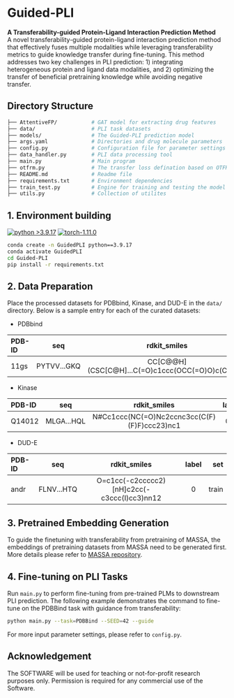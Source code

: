 # Guided-PLI
**A Transferability-guided Protein-Ligand Interaction Prediction Method** \
A novel transferability-guided protein-ligand interaction prediction method that effectively fuses multiple modalities while leveraging transferability metrics to guide knowledge transfer during fine-tuning. This method addresses two key challenges in PLI prediction: 1) integrating heterogeneous protein and ligand data modalities, and 2) optimizing the transfer of beneficial pretraining knowledge while avoiding negative transfer.

## Directory Structure
```bash
├── AttentiveFP/           # GAT model for extracting drug features
├── data/                  # PLI task datasets
├── models/                # The Guided-PLI prediction model
├── args.yaml              # Directories and drug molecule parameters
├── config.py              # Configuration file for parameter settings
├── data_handler.py        # PLI data processing tool
├── main.py                # Main program
├── otfrm.py               # The transfer loss defination based on OTFRM
├── README.md              # Readme file
├── requirements.txt       # Environment dependencies
├── train_test.py          # Engine for training and testing the model
├── utils.py               # Collection of utilites
```

## 1. Environment building
[![python >3.9.17](https://img.shields.io/badge/python-3.9.17-brightgreen)](https://www.python.org/) [![torch-1.11.0](https://img.shields.io/badge/torch-1.11.0-orange)](https://github.com/pytorch/pytorch)

```bash
conda create -n GuidedPLI python==3.9.17
conda activate GuidedPLI
cd Guided-PLI
pip install -r requirements.txt
```

## 2. Data Preparation
Place the processed datasets for PDBbind, Kinase, and DUD-E in the `data/` directory. Below is a sample entry for each of the curated datasets:
* PDBbind
  
|PDB-ID|seq|rdkit_smiles|label|set|
| :----- | :-----: | :-----: | :-----: | -----: |
|11gs|PYTVV...GKQ|CC[C@@H](CSC[C@H]...C(=O)c1ccc(OCC(=O)O)c(Cl)c1Cl|5.82|train|
* Kinase
  
|PDB-ID|seq|rdkit_smiles|label|set|
| :----- | :-----: | :-----: | :-----: | -----: |
|Q14012|MLGA...HQL|N#Cc1ccc(NC(=O)Nc2ccnc3cc(C(F)(F)F)ccc23)nc1|0.0|train|
* DUD-E
  
|PDB-ID|seq|rdkit_smiles|label|set|
| :----- | :-----: | :-----: | :-----: | -----: |
|andr|FLNV...HTQ|O=c1cc(-c2ccccc2)[nH]c2cc(-c3ccc(I)cc3)nn12|0|train|

## 3. Pretrained Embedding Generation
To guide the finetuning with transferability from pretraining of MASSA, the embeddings of pretraining datasets from MASSA need to be generated first.
More details please refer to [MASSA repository](https://github.com/SIAT-code/MASSA).

## 4. Fine-tuning on PLI Tasks
Run `main.py` to perform fine-tuning from pre-trained PLMs to downstream PLI prediction. The following example demonstrates the command to fine-tune on the PDBBind task with guidance from transferability:
```bash
python main.py --task=PDBBind --SEED=42 --guide
```
For more input parameter settings, please refer to `config.py`.

## Acknowledgement
The SOFTWARE will be used for teaching or not-for-profit research purposes only. Permission is required for any commercial use of the Software.
